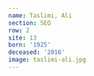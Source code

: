 ```yaml
---
name: Taslimi, Ali
section: SEQ
row: 2
site: 13
born: '1925'
deceased: '2016'
image: taslimi-ali.jpg
---
```


